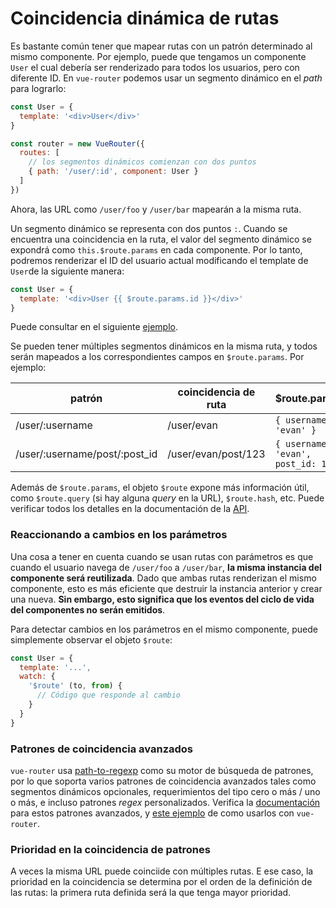 # Coincidencia dinámica de rutas

Es bastante común tener que mapear rutas con un patrón determinado al mismo componente. Por ejemplo, puede que tengamos un componente `User` el cual debería ser renderizado para todos los usuarios, pero con diferente ID. En `vue-router` podemos usar un segmento dinámico en el _path_ para lograrlo:

``` js
const User = {
  template: '<div>User</div>'
}

const router = new VueRouter({
  routes: [
    // los segmentos dinámicos comienzan con dos puntos
    { path: '/user/:id', component: User }
  ]
})
```

Ahora, las URL como `/user/foo` y `/user/bar` mapearán a la misma ruta.

Un segmento dinámico se representa con dos puntos `:`. Cuando se encuentra una coincidencia en la ruta, el valor del segmento dinámico se expondrá como `this.$route.params` en cada componente. Por lo tanto, podremos renderizar el ID del usuario actual modificando el template de `User`de la siguiente manera:

``` js
const User = {
  template: '<div>User {{ $route.params.id }}</div>'
}
```

Puede consultar en el siguiente [ejemplo](http://jsfiddle.net/yyx990803/4xfa2f19/).

Se pueden tener múltiples segmentos dinámicos en la misma ruta, y todos serán mapeados a los correspondientes campos en `$route.params`. Por ejemplo:

| patrón | coincidencia de ruta | $route.params |
|---------|------|--------|
| /user/:username | /user/evan | `{ username: 'evan' }` |
| /user/:username/post/:post_id | /user/evan/post/123 | `{ username: 'evan', post_id: 123 }` |

Además de `$route.params`, el objeto `$route` expone más información útil, como `$route.query` (si hay alguna _query_ en la URL), `$route.hash`, etc. Puede verificar todos los detalles en la documentación de la [API](../api/route-object.md).

### Reaccionando a cambios en los parámetros

Una cosa a tener en cuenta cuando se usan rutas con parámetros es que cuando el usuario navega de `/user/foo` a `/user/bar`, **la misma instancia del componente será reutilizada**. Dado que ambas rutas renderizan el mismo componente, esto es más eficiente que destruir la instancia anterior y crear una nueva. **Sin embargo, esto significa que los eventos del ciclo de vida del componentes no serán emitidos**.

Para detectar cambios en los parámetros en el mismo componente, puede simplemente observar el objeto `$route`:

``` js
const User = {
  template: '...',
  watch: {
    '$route' (to, from) {
      // Código que responde al cambio
    }
  }
}
```

### Patrones de coincidencia avanzados

`vue-router` usa [path-to-regexp](https://github.com/pillarjs/path-to-regexp) como su motor de búsqueda de patrones, por lo que soporta varios patrones de coincidencia avanzados tales como segmentos dinámicos opcionales, requerimientos del tipo cero o más / uno o más, e incluso patrones _regex_ personalizados. Verifica la  [documentación](https://github.com/pillarjs/path-to-regexp#parameters) para estos patrones avanzados, y [este ejemplo](https://github.com/vuejs/vue-router/blob/dev/examples/route-matching/app.js) de como usarlos con `vue-router`.

### Prioridad en la coincidencia de patrones

A veces la misma URL puede coinciide con múltiples rutas. E ese caso, la prioridad en la coincidencia se determina por el orden de la definición de las rutas: la primera ruta definida será la que tenga mayor prioridad.
